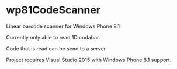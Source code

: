 # wp81CodeScanner
Linear barcode scanner for Windows Phone 8.1

Currently only able to read 1D codabar.

Code that is read can be send to a server.


Project requires Visual Studio 2015 with Windows Phone 8.1 support.
